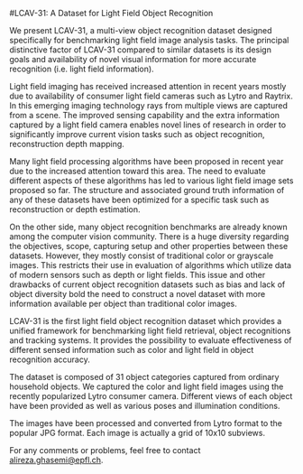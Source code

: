 #LCAV-31: A Dataset for Light Field Object Recognition

We present LCAV-31, a multi-view object recognition dataset designed specifically for benchmarking light field image analysis tasks. The principal distinctive factor of LCAV-31 compared to similar datasets is its design goals and availability of novel visual information for more accurate recognition (i.e. light field information).

 
Light field imaging has received increased attention in recent years mostly due to availability of consumer light field cameras such as Lytro and Raytrix. In this emerging imaging technology rays from multiple views are captured from a scene. The improved sensing capability and the extra information captured by a light field camera enables novel lines of research in order to significantly improve current vision tasks such as object recognition, reconstruction depth mapping.
 
Many light field processing algorithms have been proposed in recent year due to the increased attention toward this area. The need to evaluate different aspects of these algorithms has led to various light field image sets proposed so far. The structure and associated ground truth information of any of these datasets have been optimized for a specific task such as reconstruction or depth estimation. 
 
On the other side, many object recognition benchmarks are already known among the computer vision community. There is a huge diversity regarding the objectives, scope, capturing setup and other properties between these datasets. However, they mostly consist of traditional color or grayscale images. This restricts their use in evaluation of algorithms which utilize data of modern sensors such as depth or light fields. This issue and other drawbacks of current object recognition datasets such as bias and lack of object diversity bold the need to construct a novel dataset with more information available per object than traditional color images.
 
LCAV-31 is the first light field object recognition dataset which provides a unified framework for benchmarking light field retrieval, object recognitions and tracking systems. It provides the possibility to evaluate effectiveness of different sensed information such as color and light field in object recognition accuracy. 
 
The dataset is composed of 31 object categories captured from ordinary household objects. We captured the color and light field images using the recently popularized Lytro consumer camera. Different views of each object have been provided as well as various poses and illumination conditions. 
 
The images have been processed and converted from Lytro format to the popular JPG format. Each image is actually a grid of 10x10 subviews. 
 
For any comments or problems, feel free to contact alireza.ghasemi@epfl.ch.
